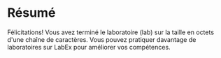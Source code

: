 # Résumé

Félicitations! Vous avez terminé le laboratoire (lab) sur la taille en octets d'une chaîne de caractères. Vous pouvez pratiquer davantage de laboratoires sur LabEx pour améliorer vos compétences.
